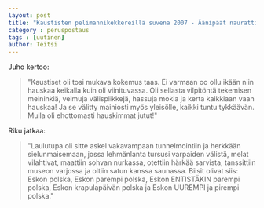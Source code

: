 ```yaml
---
layout: post
title: "Kaustisten pelimannikekkereillä suvena 2007 - Äänipäät naurattivat pikkuhousut märiksi"
category : peruspostaus
tags : [uutinen]
author: Teitsi
---
```


Juho kertoo:

>"Kaustiset oli tosi mukava kokemus taas. Ei varmaan oo ollu ikään niin hauskaa keikalla kuin oli viinituvassa. Oli sellasta vilpitöntä tekemisen meininkiä, velmuja välispiikkejä, hassuja mokia ja kerta kaikkiaan vaan hauskaa! Ja se välitty mainiosti myös yleisölle, kaikki tuntu tykkäävän. Mulla oli ehottomasti hauskimmat jutut!"

Riku jatkaa:

>"Laulutupa oli sitte askel vakavampaan tunnelmointiin ja herkkään sielunmaisemaan, jossa lehmänlanta tursusi varpaiden välistä, melat vilahtivat, maattiin sohvan nurkassa, otettiin härkää sarvista, tanssittiin museon varjossa ja oltiin satun kanssa saunassa. Biisit olivat siis: Eskon polska, Eskon parempi polska, Eskon ENTISTÄKIN parempi polska, Eskon krapulapäivän polska ja Eskon UUREMPI ja pirempi polska."
